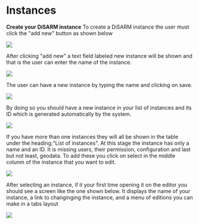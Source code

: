 # Instances


**Create your DiSARM instance** 
To create a DiSARM instance the user must click the "add new" button as shown below

![](../.gitbook/assets/editor-image3.png)

After clicking "add new" a text field labeled new instance will be shown and that is the user can enter the name of the instance.

![](../.gitbook/assets/editor-image1.png)

The user can have a new instance by typing the name and clicking on save.

![](../.gitbook/assets/editor-image106.png)

By doing so you should have a new instance in your list of instances and its ID which is generated automatically by the system.

![](../.gitbook/assets/editor-image95.png)

If you have more than one instances they will all be shown in the table under the heading;"List of instances". At this stage the instance has only a name and an ID. It is missing users, their permission, configuration and last but not least, geodata. To add these you click on select in the middle colunm of the instance that you want to edit.

![](../.gitbook/assets/editor-image96.png)

After selecting an instance, if it your first time opening it on the editor you should see a screen like the one shown below. It displays the name of your instance, a link to changinging the instance, and a menu of editions you can make in a tabs layout

![](../.gitbook/assets/editor-image42.png)

